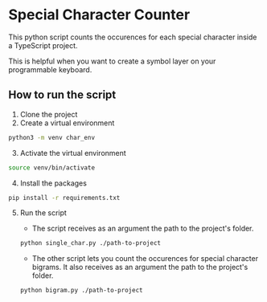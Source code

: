 # Special Character Counter

This python script counts the occurences for each special character inside a TypeScript project.

This is helpful when you want to create a symbol layer on your programmable keyboard.

## How to run the script

1. Clone the project
2. Create a virtual environment
```bash
python3 -m venv char_env
```
3. Activate the virtual environment
```bash
source venv/bin/activate
```
4. Install the packages
```bash
pip install -r requirements.txt
```
5. Run the script
    - The script receives as an argument the path to the project's folder.
    ```bash
    python single_char.py ./path-to-project
    ```

    - The other script lets you count the occurences for special character bigrams. It also receives as an argument the path to the project's folder.
    ```bash
    python bigram.py ./path-to-project
    ```
